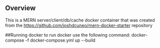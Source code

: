 ## Overview

This is a MERN server/client/db/cache docker container that was created from the https://github.com/joshdcuneo/mern-docker-starter repository

##Running docker
to run docker use the following command:
docker-compose -f docker-compose.yml up --build
